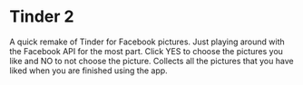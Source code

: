 # Tinder 2

A quick remake of Tinder for Facebook pictures. Just playing around with the Facebook API for the most part. Click YES to choose the pictures you like and NO to not choose the picture. Collects all the pictures that you have liked when you are finished using the app.
